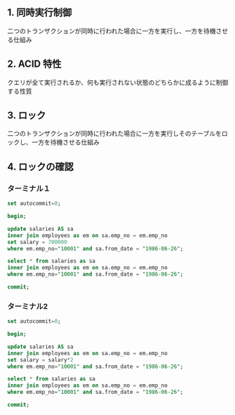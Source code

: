 ## 1. 同時実行制御
二つのトランザクションが同時に行われた場合に一方を実行し、一方を待機させる仕組み

## 2. ACID 特性
クエリが全て実行されるか、何も実行されない状態のどちらかに成るように制御する性質

## 3. ロック
二つのトランザクションが同時に行われた場合に一方を実行しそのテーブルをロックし、一方を待機させる仕組み

## 4. ロックの確認
### ターミナル１
```sql
set autocommit=0;

begin;

update salaries AS sa 
inner join employees as em on sa.emp_no = em.emp_no 
set salary = 700000 
where em.emp_no="10001" and sa.from_date = "1986-06-26";

select * from salaries as sa 
inner join employees as em on sa.emp_no = em.emp_no 
where em.emp_no="10001" and sa.from_date = "1986-06-26";

commit;
```
### ターミナル2
```sql
set autocommit=0;

begin;

update salaries AS sa 
inner join employees as em on sa.emp_no = em.emp_no 
set salary = salary*2
where em.emp_no="10001" and sa.from_date = "1986-06-26";

select * from salaries as sa 
inner join employees as em on sa.emp_no = em.emp_no 
where em.emp_no="10001" and sa.from_date = "1986-06-26";

commit;
```